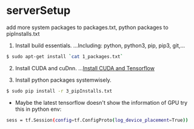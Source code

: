 # serverSetup
add more system packages to packages.txt, python packages to pipInstalls.txt
1. Install build essentials. 
...Including: python, python3, pip, pip3, git,...
```bash
$ sudo apt-get install `cat 1_packages.txt`
```
2. Install CUDA and cuDnn.
...[Install CUDA and Tensorflow](https://github.com/donnydcy/serverSetup/blob/master/InstallingCUDA8Tensorflow1_0inUbuntu16_04.md)

3. Install python packages systemwisely.
```bash
$ sudo pip install -r 3_pipInstalls.txt
```


+ Maybe the latest tensorflow doesn't show the information of GPU try this in python env:
```sh
sess = tf.Session(config=tf.ConfigProto(log_device_placement=True))
```
